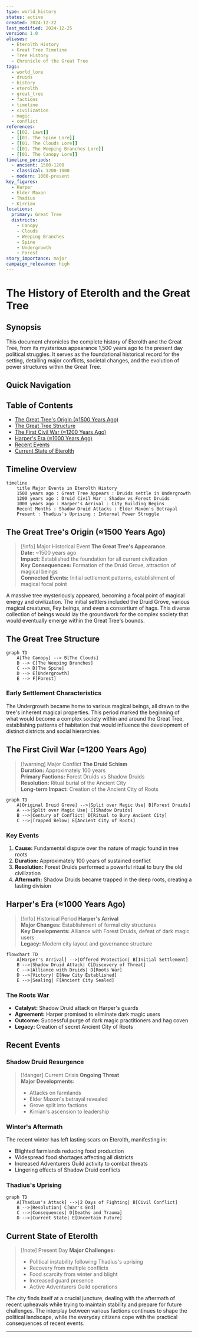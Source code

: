 ```yaml
---
type: world_history
status: active
created: 2024-12-22
last_modified: 2024-12-25
version: 1.0
aliases:
  - Eterolth History
  - Great Tree Timeline
  - Tree History
  - Chronicle of the Great Tree
tags:
  - world_lore
  - druids
  - history
  - eterolth
  - great_tree
  - factions
  - timeline
  - civilization
  - magic
  - conflict
references:
  - [[02. Laws]]
  - [[01. The Spine Lore]]
  - [[01. The Clouds Lore]]
  - [[01. The Weeping Branches Lore]]
  - [[01. The Canopy Lore]]
timeline_periods:
  - ancient: 1500-1200
  - classical: 1200-1000
  - modern: 1000-present
key_figures:
  - Harper
  - Elder Maxon
  - Thadius
  - Kirrian
locations:
  primary: Great Tree
  districts:
    - Canopy
    - Clouds
    - Weeping Branches
    - Spine
    - Undergrowth
    - Forest
story_importance: major
campaign_relevance: high
---
```


# The History of Eterolth and the Great Tree

## Synopsis
This document chronicles the complete history of Eterolth and the Great Tree, from its mysterious appearance 1,500 years ago to the present day political struggles. It serves as the foundational historical record for the setting, detailing major conflicts, societal changes, and the evolution of power structures within the Great Tree.

## Quick Navigation
## Table of Contents
- [The Great Tree's Origin (≈1500 Years Ago)](#the-great-trees-origin-1500-years-ago)
- [The Great Tree Structure](#the-great-tree-structure)
- [The First Civil War (≈1200 Years Ago)](#the-first-civil-war-1200-years-ago)
- [Harper's Era (≈1000 Years Ago)](#harpers-era-1000-years-ago)
- [Recent Events](#recent-events)
- [Current State of Eterolth](#current-state-of-eterolth)


## Timeline Overview

```mermaid
timeline
    title Major Events in Eterolth History
    1500 years ago : Great Tree Appears : Druids settle in Undergrowth
    1200 years ago : Druid Civil War : Shadow vs Forest Druids
    1000 years ago : Harper's Arrival : City Building Begins
    Recent Months : Shadow Druid Attacks : Elder Maxon's Betrayal
    Present : Thadius's Uprising : Internal Power Struggle
```

## The Great Tree's Origin (≈1500 Years Ago)

> [!info] Major Historical Event
> **The Great Tree's Appearance**  
> **Date:** ~1500 years ago  
> **Impact:** Established the foundation for all current civilization  
> **Key Consequences:** Formation of the Druid Grove, attraction of magical beings  
> **Connected Events:** Initial settlement patterns, establishment of magical focal point

A massive tree mysteriously appeared, becoming a focal point of magical energy and civilization. The initial settlers included the Druid Grove, various magical creatures, Fey beings, and even a consortium of hags. This diverse collection of beings would lay the groundwork for the complex society that would eventually emerge within the Great Tree's bounds.

## The Great Tree Structure

```mermaid
graph TD
    A[The Canopy] --> B[The Clouds]
    B --> C[The Weeping Branches]
    C --> D[The Spine]
    D --> E[Undergrowth]
    E --> F[Forest]
```

### Early Settlement Characteristics
The Undergrowth became home to various magical beings, all drawn to the tree's inherent magical properties. This period marked the beginning of what would become a complex society within and around the Great Tree, establishing patterns of habitation that would influence the development of distinct districts and social hierarchies.

## The First Civil War (≈1200 Years Ago)

> [!warning] Major Conflict
> **The Druid Schism**  
> **Duration:** Approximately 100 years  
> **Primary Factions:** Forest Druids vs Shadow Druids  
> **Resolution:** Ritual burial of the Ancient City  
> **Long-term Impact:** Creation of the Ancient City of Roots

```mermaid
graph TD
    A[Original Druid Grove] -->|Split over Magic Use| B[Forest Druids]
    A -->|Split over Magic Use| C[Shadow Druids]
    B -->|Century of Conflict| D[Ritual to Bury Ancient City]
    C -->|Trapped Below| E[Ancient City of Roots]
```

### Key Events
1. **Cause:** Fundamental dispute over the nature of magic found in tree roots
2. **Duration:** Approximately 100 years of sustained conflict
3. **Resolution:** Forest Druids performed a powerful ritual to bury the old civilization
4. **Aftermath:** Shadow Druids became trapped in the deep roots, creating a lasting division

## Harper's Era (≈1000 Years Ago)

> [!info] Historical Period
> **Harper's Arrival**  
> **Major Changes:** Establishment of formal city structures  
> **Key Developments:** Alliance with Forest Druids, defeat of dark magic users  
> **Legacy:** Modern city layout and governance structure

```mermaid
flowchart TD
    A[Harper's Arrival] -->|Offered Protection| B[Initial Settlement]
    B -->|Shadow Druid Attack| C[Discovery of Threat]
    C -->|Alliance with Druids| D[Roots War]
    D -->|Victory| E[New City Established]
    E -->|Sealing| F[Ancient City Sealed]
```

### The Roots War
- **Catalyst:** Shadow Druid attack on Harper's guards
- **Agreement:** Harper promised to eliminate dark magic users
- **Outcome:** Successful purge of dark magic practitioners and hag coven
- **Legacy:** Creation of secret Ancient City of Roots

## Recent Events

### Shadow Druid Resurgence
> [!danger] Current Crisis
> **Ongoing Threat**  
> **Major Developments:**  
> - Attacks on farmlands  
> - Elder Maxon's betrayal revealed  
> - Grove split into factions  
> - Kirrian's ascension to leadership

### Winter's Aftermath
The recent winter has left lasting scars on Eterolth, manifesting in:
- Blighted farmlands reducing food production
- Widespread food shortages affecting all districts
- Increased Adventurers Guild activity to combat threats
- Lingering effects of Shadow Druid conflicts

### Thadius's Uprising

```mermaid
graph TD
    A[Thadius's Attack] -->|2 Days of Fighting| B[Civil Conflict]
    B -->|Resolution| C[War's End]
    C -->|Consequences| D[Deaths and Trauma]
    D -->|Current State| E[Uncertain Future]
```

## Current State of Eterolth

> [!note] Present Day
> **Major Challenges:**  
> - Political instability following Thadius's uprising  
> - Recovery from multiple conflicts  
> - Food scarcity from winter and blight  
> - Increased guard presence  
> - Active Adventurers Guild operations

The city finds itself at a crucial juncture, dealing with the aftermath of recent upheavals while trying to maintain stability and prepare for future challenges. The interplay between various factions continues to shape the political landscape, while the everyday citizens cope with the practical consequences of recent events.

---